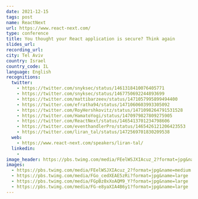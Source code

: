```yaml
---
date: 2021-12-15
tags: post
name: ReactNext
url: https://www.react-next.com/
type: conference
title: You thought your React application is secure? Think again
slides_url:
recording_url:
city: Tel Aviv
country: Israel
country_code: IL
language: English
recognitions:
  twitter:
    - https://twitter.com/snyksec/status/1461318410076405771
    - https://twitter.com/snyksec/status/1467750692244893699
    - https://twitter.com/mattibarzeev/status/1471057995899494400
    - https://twitter.com/efratha94/status/1471060603993305092
    - https://twitter.com/RoyHershkovitz/status/1471098264791531528
    - https://twitter.com/HamatoYogi/status/1470979827809275905
    - https://twitter.com/ReactNext/status/1465413701234798606
    - https://twitter.com/eventhandlerPro/status/1465426121206423553
    - https://twitter.com/liran_tal/status/1472569701830209538
  web:
    - https://www.react-next.com/speakers/liran-tal/
  linkedin:
    - 
image_header: https://pbs.twimg.com/media/FEelWSJXIAcuz_2?format=jpg&name=medium
images:
  - https://pbs.twimg.com/media/FEelWSJXIAcuz_2?format=jpg&name=medium
  - https://pbs.twimg.com/media/FGo_cedXEAE5zRi?format=jpg&name=large
  - https://pbs.twimg.com/media/FGpBz0xXoAQM9_Y?format=jpg&name=large
  - https://pbs.twimg.com/media/FG-e8yaXIA4B6y1?format=jpg&name=large
---
```

